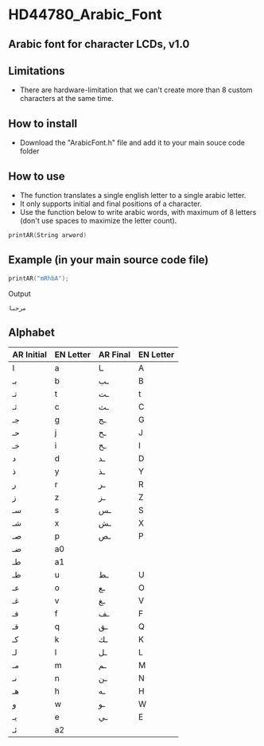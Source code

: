 # HD44780_Arabic_Font
## Arabic font for character LCDs, v1.0
## Limitations
- There are hardware-limitation that we can't create more than 8 custom characters at the same time.
## How to install
- Download the "ArabicFont.h" file and add it to your main souce code folder
## How to use
- The function translates a single english letter to a single arabic letter.
- It only supports initial and final positions of a character.
- Use the function below to write arabic words, with maximum of 8 letters (don't use spaces to maximize the letter count).
```Cpp
printAR(String arword)
```
## Example (in your main source code file)
```Cpp
printAR("mRhbA");
```
Output
```
مرحبا
```
## Alphabet
| AR Initial | EN Letter | AR Final | EN Letter |
| ---------- | --------- | -------- | --------- |
|     ا      |     a     |    ـا    |    A      |
|     بـ     |     b     |    ـب    |    B      |
|     تـ     |     t     |    ـت    |    t      |
|     ثـ     |     c     |    ـث    |    C      |
|     جـ     |     g     |    ـج    |    G      |
|     حـ     |     j     |    ـح    |    J      |
|      خـ    |     i     |    ـخ    |    I      |
|      د     |     d     |    ـد    |    D      |
|      ذ     |     y     |    ـذ    |    Y      |
|      ر     |     r     |    ـر    |    R      |
|      ز     |     z     |    ـز    |    Z      |
|      سـ    |     s     |    ـس    |    S      |
|       شـ   |     x     |    ـش    |    X      |
|      صـ    |     p     |    ـص    |    P      |
|      ضـ    |     a0    |          |           |
|       طـ   |     a1    |          |           |
|       ظـ   |     u     |    ـط    |    U      |
|      عـ    |     o     |   ـع     |    O      |
|      غـ    |     v     |    ـغ    |    V      |
|      فـ    |     f     |    ـف    |    F      |
|      قـ    |     q     |    ـق    |    Q      |
|      كـ    |     k     |    ـك    |    K      |
|      لـ    |     l     |    ـل    |    L      |
|      مـ    |     m     |    ـم    |    M      |
|      نـ    |     n     |    ـن    |    N      |
|      هـ    |     h     |    ـه    |    H      |
|      و     |     w     |    ـو    |    W      |
|      يـ    |     e     |    ـي    |    E      |
|      ئـ    |     a2    |          |           |
